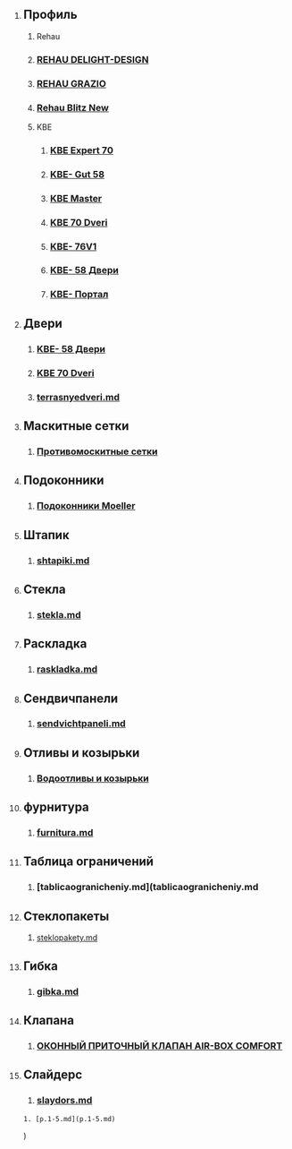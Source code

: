   1. ## Профиль
        1. Rehau
        1. ### [REHAU DELIGHT-DESIGN](Delight-Design.md)
        1. ### [REHAU GRAZIO](GRAZIO.md)
        1. ### [Rehau Blitz New](BlitzNew.md)
      1. KBE
         1. ### [KBE Expert  70](kveekspert.md)
         1. ### [KBE- Gut 58](kveGut58.md)
         1. ### [KBE Master](kveMaster.md)
         1. ### [KBE 70 Dveri ](kve70dveri.md)
         1. ### [KBE- 76V1](kve76V1.md)
         1. ### [KBE- 58 Двери](kveGut58dveri.md)
         1. ### [KBE- Портал](portal.md)     
  1. ## Двери
        1. ### [KBE- 58 Двери](kveGut58dveri.md)
        1. ### [KBE 70 Dveri ](kve70dveri.md)
        1. ### [terrasnyedveri.md](terrasnyedveri.md)

  1. ## Маскитные сетки  
        1. ### [Противомоскитные сетки](moskitnyesetki.md)   
  1. ## Подоконники
        1. ### [Подоконники Moeller](podokonniki.md)
  1. ## Штапик
        1. ### [shtapiki.md](shtapiki.md)
  1. ## Стекла
        1. ### [stekla.md](stekla.md)
  1. ## Раскладка
        1. ### [raskladka.md](raskladka.md)
  1. ## Сендвичпанели
        1. ### [sendvichtpaneli.md](sendvichtpaneli.md)           
  1. ## Отливы и козырьки
        1. ### [Водоотливы и козырьки](otlivykozyrjki.md)
  1. ## фурнитура
        1. ### [furnitura.md](furnitura.md)
  1. ## Таблица ограничений
        1. ### [tablicaogranicheniy.md](tablicaogranicheniy.md          
  1. ## Стеклопакеты
        1. [steklopakety.md](steklopakety.md)

  1. ## Гибка
        1. ### [gibka.md](gibka.md)      
  1. ## Клапана
        1. ### [ОКОННЫЙ ПРИТОЧНЫЙ КЛАПАН AIR-BOX COMFORT](klapany.md)  
  1. ## Слайдерс
        1. ### [slaydors.md](slaydors.md)












         1. [p.1-5.md](p.1-5.md)

        )       
